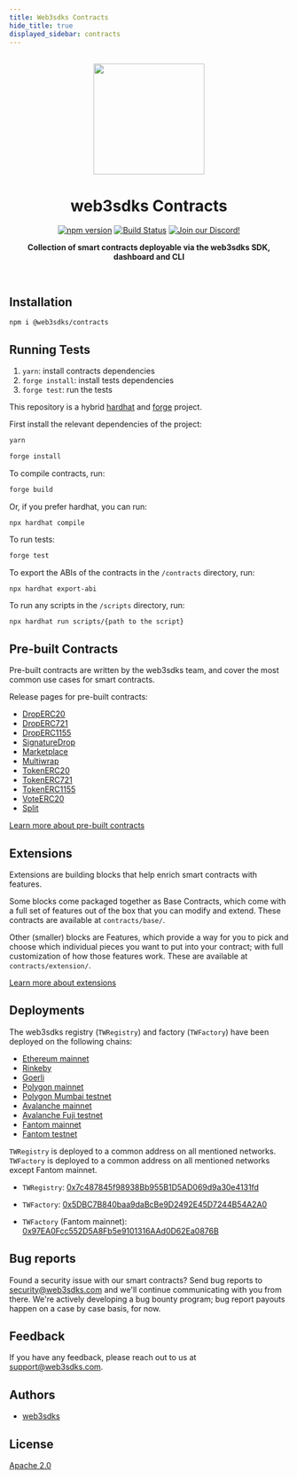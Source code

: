 ```yaml
---
title: Web3sdks Contracts
hide_title: true
displayed_sidebar: contracts
---
```


<p align="center">
<br />
<a href="https://web3sdks.com"><img src="https://github.com/web3sdks/typescript-sdk/blob/main/logo.svg?raw=true" width="200" alt=""/></a>
<br />
</p>
<h1 align="center">web3sdks Contracts</h1>
<p align="center">
<a href="https://www.npmjs.com/package/@web3sdks/contracts"><img src="https://img.shields.io/npm/v/@web3sdks/contracts?color=red&logo=npm" alt="npm version"/></a>
<a href="https://github.com/web3sdks/contracts/actions"><img alt="Build Status" src="https://github.com/web3sdks/contracts/actions/workflows/tests.yml/badge.svg"/></a>
<a href="https://discord.gg/KX2tsh9A"><img alt="Join our Discord!" src="https://img.shields.io/discord/834227967404146718.svg?color=7289da&label=discord&logo=discord&style=flat"/></a>

</p>
<p align="center"><strong>Collection of smart contracts deployable via the web3sdks SDK, dashboard and CLI</strong></p>
<br />

## Installation

```shell
npm i @web3sdks/contracts
```

## Running Tests

1. `yarn`: install contracts dependencies
2. `forge install`: install tests dependencies
3. `forge test`: run the tests

This repository is a hybrid [hardhat](https://hardhat.org/) and [forge](https://github.com/foundry-rs/foundry/tree/master/forge) project.

First install the relevant dependencies of the project:

```bash
yarn

forge install
```

To compile contracts, run:

```bash
forge build
```

Or, if you prefer hardhat, you can run:

```bash
npx hardhat compile
```

To run tests:

```bash
forge test
```

To export the ABIs of the contracts in the `/contracts` directory, run:

```
npx hardhat export-abi
```

To run any scripts in the `/scripts` directory, run:

```
npx hardhat run scripts/{path to the script}
```

## Pre-built Contracts

Pre-built contracts are written by the web3sdks team, and cover the most common use cases for smart contracts.

Release pages for pre-built contracts:

- [DropERC20](https://web3sdks.com/deployer.web3sdks.eth/DropERC20)
- [DropERC721](https://web3sdks.com/deployer.web3sdks.eth/DropERC721)
- [DropERC1155](https://web3sdks.com/deployer.web3sdks.eth/DropERC1155)
- [SignatureDrop](https://web3sdks.com/deployer.web3sdks.eth/SignatureDrop)
- [Marketplace](https://web3sdks.com/deployer.web3sdks.eth/Marketplace)
- [Multiwrap](https://web3sdks.com/deployer.web3sdks.eth/Multiwrap)
- [TokenERC20](https://web3sdks.com/deployer.web3sdks.eth/TokenERC20)
- [TokenERC721](https://web3sdks.com/deployer.web3sdks.eth/TokenERC721)
- [TokenERC1155](https://web3sdks.com/deployer.web3sdks.eth/TokenERC1155)
- [VoteERC20](https://web3sdks.com/deployer.web3sdks.eth/VoteERC20)
- [Split](https://web3sdks.com/deployer.web3sdks.eth/Split)

[Learn more about pre-built contracts](https://docs.web3sdks.com/pre-built-contracts)

## Extensions

Extensions are building blocks that help enrich smart contracts with features.

Some blocks come packaged together as Base Contracts, which come with a full set of features out of the box that you can modify and extend. These contracts are available at `contracts/base/`.

Other (smaller) blocks are Features, which provide a way for you to pick and choose which individual pieces you want to put into your contract; with full customization of how those features work. These are available at `contracts/extension/`.

[Learn more about extensions](https://docs.web3sdks.com/extensions)

## Deployments

The web3sdks registry (`TWRegistry`) and factory (`TWFactory`) have been deployed on the following chains:

- [Ethereum mainnet](https://etherscan.io/)
- [Rinkeby](https://rinkeby.etherscan.io/)
- [Goerli](https://goerli.etherscan.io/)
- [Polygon mainnet](https://polygonscan.com/)
- [Polygon Mumbai testnet](https://mumbai.polygonscan.com/)
- [Avalanche mainnet](https://snowtrace.io/)
- [Avalanche Fuji testnet](https://testnet.snowtrace.io/)
- [Fantom mainnet](https://ftmscan.com/)
- [Fantom testnet](https://testnet.ftmscan.com/)

`TWRegistry` is deployed to a common address on all mentioned networks. `TWFactory` is deployed to a common address on all mentioned networks except Fantom mainnet.

- `TWRegistry`: [0x7c487845f98938Bb955B1D5AD069d9a30e4131fd](https://blockscan.com/address/0x7c487845f98938Bb955B1D5AD069d9a30e4131fd)

- `TWFactory`: [0x5DBC7B840baa9daBcBe9D2492E45D7244B54A2A0](https://blockscan.com/address/0x5DBC7B840baa9daBcBe9D2492E45D7244B54A2A0)
- `TWFactory` (Fantom mainnet): [0x97EA0Fcc552D5A8Fb5e9101316AAd0D62Ea0876B](https://blockscan.com/address/0x97EA0Fcc552D5A8Fb5e9101316AAd0D62Ea0876B)

## Bug reports

Found a security issue with our smart contracts? Send bug reports to security@web3sdks.com and we'll continue communicating with you from there. We're actively developing a bug bounty program; bug report payouts happen on a case by case basis, for now.

## Feedback

If you have any feedback, please reach out to us at support@web3sdks.com.

## Authors

- [web3sdks](https://web3sdks.com)

## License

[Apache 2.0](https://www.apache.org/licenses/LICENSE-2.0.txt)
